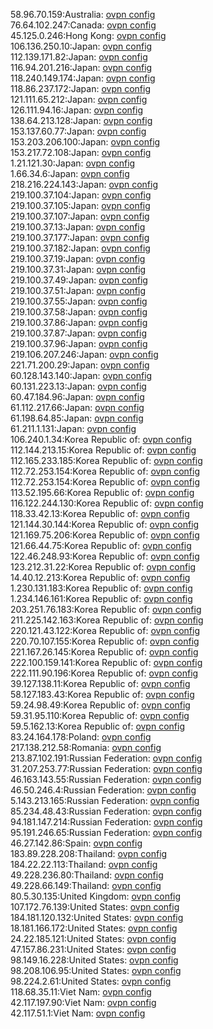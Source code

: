 58.96.70.159:Australia: [ovpn config](vpn/58_96_70_159.ovpn)  
76.64.102.247:Canada: [ovpn config](vpn/76_64_102_247.ovpn)  
45.125.0.246:Hong Kong: [ovpn config](vpn/45_125_0_246.ovpn)  
106.136.250.10:Japan: [ovpn config](vpn/106_136_250_10.ovpn)  
112.139.171.82:Japan: [ovpn config](vpn/112_139_171_82.ovpn)  
116.94.201.216:Japan: [ovpn config](vpn/116_94_201_216.ovpn)  
118.240.149.174:Japan: [ovpn config](vpn/118_240_149_174.ovpn)  
118.86.237.172:Japan: [ovpn config](vpn/118_86_237_172.ovpn)  
121.111.65.212:Japan: [ovpn config](vpn/121_111_65_212.ovpn)  
126.111.94.16:Japan: [ovpn config](vpn/126_111_94_16.ovpn)  
138.64.213.128:Japan: [ovpn config](vpn/138_64_213_128.ovpn)  
153.137.60.77:Japan: [ovpn config](vpn/153_137_60_77.ovpn)  
153.203.206.100:Japan: [ovpn config](vpn/153_203_206_100.ovpn)  
153.217.72.108:Japan: [ovpn config](vpn/153_217_72_108.ovpn)  
1.21.121.30:Japan: [ovpn config](vpn/1_21_121_30.ovpn)  
1.66.34.6:Japan: [ovpn config](vpn/1_66_34_6.ovpn)  
218.216.224.143:Japan: [ovpn config](vpn/218_216_224_143.ovpn)  
219.100.37.104:Japan: [ovpn config](vpn/219_100_37_104.ovpn)  
219.100.37.105:Japan: [ovpn config](vpn/219_100_37_105.ovpn)  
219.100.37.107:Japan: [ovpn config](vpn/219_100_37_107.ovpn)  
219.100.37.13:Japan: [ovpn config](vpn/219_100_37_13.ovpn)  
219.100.37.177:Japan: [ovpn config](vpn/219_100_37_177.ovpn)  
219.100.37.182:Japan: [ovpn config](vpn/219_100_37_182.ovpn)  
219.100.37.19:Japan: [ovpn config](vpn/219_100_37_19.ovpn)  
219.100.37.31:Japan: [ovpn config](vpn/219_100_37_31.ovpn)  
219.100.37.49:Japan: [ovpn config](vpn/219_100_37_49.ovpn)  
219.100.37.51:Japan: [ovpn config](vpn/219_100_37_51.ovpn)  
219.100.37.55:Japan: [ovpn config](vpn/219_100_37_55.ovpn)  
219.100.37.58:Japan: [ovpn config](vpn/219_100_37_58.ovpn)  
219.100.37.86:Japan: [ovpn config](vpn/219_100_37_86.ovpn)  
219.100.37.87:Japan: [ovpn config](vpn/219_100_37_87.ovpn)  
219.100.37.96:Japan: [ovpn config](vpn/219_100_37_96.ovpn)  
219.106.207.246:Japan: [ovpn config](vpn/219_106_207_246.ovpn)  
221.71.200.29:Japan: [ovpn config](vpn/221_71_200_29.ovpn)  
60.128.143.140:Japan: [ovpn config](vpn/60_128_143_140.ovpn)  
60.131.223.13:Japan: [ovpn config](vpn/60_131_223_13.ovpn)  
60.47.184.96:Japan: [ovpn config](vpn/60_47_184_96.ovpn)  
61.112.217.66:Japan: [ovpn config](vpn/61_112_217_66.ovpn)  
61.198.64.85:Japan: [ovpn config](vpn/61_198_64_85.ovpn)  
61.211.1.131:Japan: [ovpn config](vpn/61_211_1_131.ovpn)  
106.240.1.34:Korea Republic of: [ovpn config](vpn/106_240_1_34.ovpn)  
112.144.213.15:Korea Republic of: [ovpn config](vpn/112_144_213_15.ovpn)  
112.165.233.185:Korea Republic of: [ovpn config](vpn/112_165_233_185.ovpn)  
112.72.253.154:Korea Republic of: [ovpn config](vpn/112_72_253_154.ovpn)  
112.72.253.154:Korea Republic of: [ovpn config](vpn/112_72_253_154.ovpn)  
113.52.195.66:Korea Republic of: [ovpn config](vpn/113_52_195_66.ovpn)  
116.122.244.130:Korea Republic of: [ovpn config](vpn/116_122_244_130.ovpn)  
118.33.42.13:Korea Republic of: [ovpn config](vpn/118_33_42_13.ovpn)  
121.144.30.144:Korea Republic of: [ovpn config](vpn/121_144_30_144.ovpn)  
121.169.75.206:Korea Republic of: [ovpn config](vpn/121_169_75_206.ovpn)  
121.66.44.75:Korea Republic of: [ovpn config](vpn/121_66_44_75.ovpn)  
122.46.248.93:Korea Republic of: [ovpn config](vpn/122_46_248_93.ovpn)  
123.212.31.22:Korea Republic of: [ovpn config](vpn/123_212_31_22.ovpn)  
14.40.12.213:Korea Republic of: [ovpn config](vpn/14_40_12_213.ovpn)  
1.230.131.183:Korea Republic of: [ovpn config](vpn/1_230_131_183.ovpn)  
1.234.146.161:Korea Republic of: [ovpn config](vpn/1_234_146_161.ovpn)  
203.251.76.183:Korea Republic of: [ovpn config](vpn/203_251_76_183.ovpn)  
211.225.142.163:Korea Republic of: [ovpn config](vpn/211_225_142_163.ovpn)  
220.121.43.122:Korea Republic of: [ovpn config](vpn/220_121_43_122.ovpn)  
220.70.107.155:Korea Republic of: [ovpn config](vpn/220_70_107_155.ovpn)  
221.167.26.145:Korea Republic of: [ovpn config](vpn/221_167_26_145.ovpn)  
222.100.159.141:Korea Republic of: [ovpn config](vpn/222_100_159_141.ovpn)  
222.111.90.196:Korea Republic of: [ovpn config](vpn/222_111_90_196.ovpn)  
39.127.138.11:Korea Republic of: [ovpn config](vpn/39_127_138_11.ovpn)  
58.127.183.43:Korea Republic of: [ovpn config](vpn/58_127_183_43.ovpn)  
59.24.98.49:Korea Republic of: [ovpn config](vpn/59_24_98_49.ovpn)  
59.31.95.110:Korea Republic of: [ovpn config](vpn/59_31_95_110.ovpn)  
59.5.162.13:Korea Republic of: [ovpn config](vpn/59_5_162_13.ovpn)  
83.24.164.178:Poland: [ovpn config](vpn/83_24_164_178.ovpn)  
217.138.212.58:Romania: [ovpn config](vpn/217_138_212_58.ovpn)  
213.87.102.191:Russian Federation: [ovpn config](vpn/213_87_102_191.ovpn)  
31.207.253.77:Russian Federation: [ovpn config](vpn/31_207_253_77.ovpn)  
46.163.143.55:Russian Federation: [ovpn config](vpn/46_163_143_55.ovpn)  
46.50.246.4:Russian Federation: [ovpn config](vpn/46_50_246_4.ovpn)  
5.143.213.165:Russian Federation: [ovpn config](vpn/5_143_213_165.ovpn)  
85.234.48.43:Russian Federation: [ovpn config](vpn/85_234_48_43.ovpn)  
94.181.147.214:Russian Federation: [ovpn config](vpn/94_181_147_214.ovpn)  
95.191.246.65:Russian Federation: [ovpn config](vpn/95_191_246_65.ovpn)  
46.27.142.86:Spain: [ovpn config](vpn/46_27_142_86.ovpn)  
183.89.228.208:Thailand: [ovpn config](vpn/183_89_228_208.ovpn)  
184.22.22.113:Thailand: [ovpn config](vpn/184_22_22_113.ovpn)  
49.228.236.80:Thailand: [ovpn config](vpn/49_228_236_80.ovpn)  
49.228.66.149:Thailand: [ovpn config](vpn/49_228_66_149.ovpn)  
80.5.30.135:United Kingdom: [ovpn config](vpn/80_5_30_135.ovpn)  
107.172.76.139:United States: [ovpn config](vpn/107_172_76_139.ovpn)  
184.181.120.132:United States: [ovpn config](vpn/184_181_120_132.ovpn)  
18.181.166.172:United States: [ovpn config](vpn/18_181_166_172.ovpn)  
24.22.185.121:United States: [ovpn config](vpn/24_22_185_121.ovpn)  
47.157.86.231:United States: [ovpn config](vpn/47_157_86_231.ovpn)  
98.149.16.228:United States: [ovpn config](vpn/98_149_16_228.ovpn)  
98.208.106.95:United States: [ovpn config](vpn/98_208_106_95.ovpn)  
98.224.2.61:United States: [ovpn config](vpn/98_224_2_61.ovpn)  
118.68.35.11:Viet Nam: [ovpn config](vpn/118_68_35_11.ovpn)  
42.117.197.90:Viet Nam: [ovpn config](vpn/42_117_197_90.ovpn)  
42.117.51.1:Viet Nam: [ovpn config](vpn/42_117_51_1.ovpn)  
